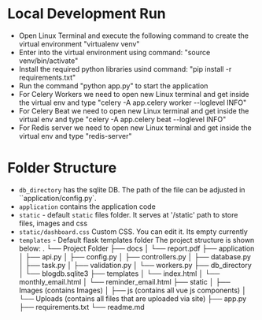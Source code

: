 # Local Development Run
- Open Linux Terminal and execute the following command to create the virtual environment "virtualenv venv"
- Enter into the virtual environment using command: "source venv/bin/activate"
- Install the required python libraries usind command: "pip install -r requirements.txt"
- Run the command "python app.py" to start the application
- For Celery Workers we need to open new Linux terminal and get inside the virtual env and type "celery -A app.celery worker --loglevel INFO"
- For Celery Beat we need to open new Linux terminal and get inside the virtual env and type "celery -A app.celery beat --loglevel INFO"
- For Redis server we need to open new Linux terminal and get inside the virtual env and type "redis-server"

# Folder Structure

- `db_directory` has the sqlite DB. The path of the file can be adjusted in  ``application/config.py`.
- `application` contains the application code
- `static` - default `static` files folder. It serves at '/static' path to store files, images and css
- `static/dashboard.css` Custom CSS. You can edit it. Its empty currently
- `templates` - Default flask templates folder
The project structure is shown below:
.
└── Project Folder
    ├── docs
    │   └── report.pdf
    ├── application
    │   ├── api.py
    │   ├── config.py
    │   ├── controllers.py
    │   ├── database.py
    │   ├── task.py
    │   ├── validation.py
    │   └── workers.py
    ├── db_directory
    │   └── blogdb.sqlite3
    ├── templates
    │   └── index.html
    │   └── monthly_email.html
    │   └── reminder_email.html
    ├── static
    │   ├── Images (contains Images)
    │   ├── js (contains all vue js components)
    │   └── Uploads (contains all files that are uploaded via site)
    ├── app.py
    ├── requirements.txt
    └── readme.md
